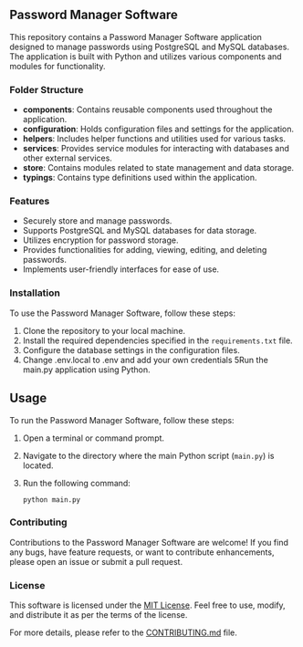 ## Password Manager Software

This repository contains a Password Manager Software application designed to manage passwords using PostgreSQL and MySQL databases. The application is built with Python and utilizes various components and modules for functionality.

### Folder Structure

- **components**: Contains reusable components used throughout the application.
- **configuration**: Holds configuration files and settings for the application.
- **helpers**: Includes helper functions and utilities used for various tasks.
- **services**: Provides service modules for interacting with databases and other external services.
- **store**: Contains modules related to state management and data storage.
- **typings**: Contains type definitions used within the application.

### Features

- Securely store and manage passwords.
- Supports PostgreSQL and MySQL databases for data storage.
- Utilizes encryption for password storage.
- Provides functionalities for adding, viewing, editing, and deleting passwords.
- Implements user-friendly interfaces for ease of use.

### Installation

To use the Password Manager Software, follow these steps:

1. Clone the repository to your local machine.
2. Install the required dependencies specified in the `requirements.txt` file.
3. Configure the database settings in the configuration files.
4. Change .env.local to .env and add your own credentials
5Run the main.py application using Python.

## Usage

To run the Password Manager Software, follow these steps:

1. Open a terminal or command prompt.
2. Navigate to the directory where the main Python script (`main.py`) is located.
3. Run the following command:

    ```
    python main.py
    ```

### Contributing

Contributions to the Password Manager Software are welcome! If you find any bugs, have feature requests, or want to contribute enhancements, please open an issue or submit a pull request.

### License

This software is licensed under the [MIT License](LICENSE). Feel free to use, modify, and distribute it as per the terms of the license.

For more details, please refer to the [CONTRIBUTING.md](CONTRIBUTING.md) file.